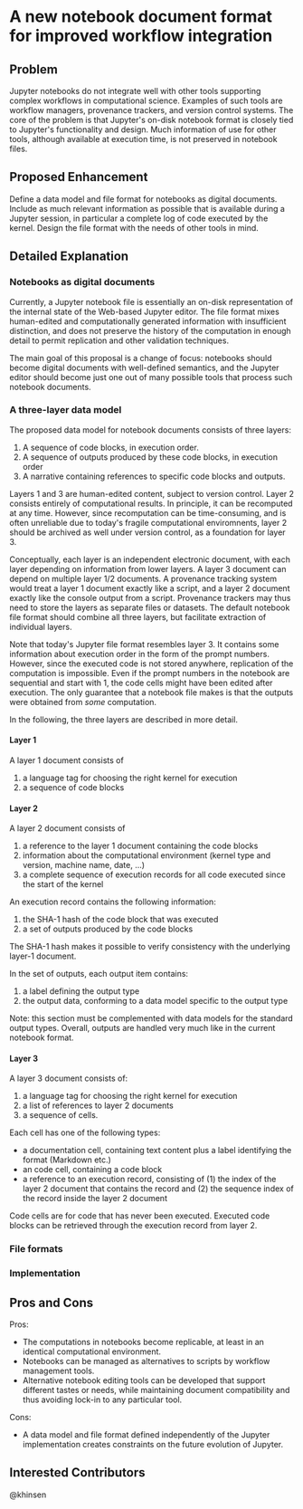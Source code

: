 # A new notebook document format for improved workflow integration

## Problem

Jupyter notebooks do not integrate well with other tools supporting complex workflows in computational science. Examples of such tools are workflow managers, provenance trackers, and version control systems. The core of the problem is that Jupyter's on-disk notebook format is closely tied to Jupyter's functionality and design. Much information of use for other tools, although available at execution time, is not preserved in notebook files.

## Proposed Enhancement

Define a data model and file format for notebooks as digital documents. Include as much relevant information as possible that is available during a Jupyter session, in particular a complete log of code executed by the kernel. Design the file format with the needs of other tools in mind.


## Detailed Explanation

### Notebooks as digital documents

Currently, a Jupyter notebook file is essentially an on-disk representation of the internal state of the Web-based Jupyter editor. The file format mixes human-edited and computationally generated information with insufficient distinction, and does not preserve the history of the computation in enough detail to permit replication and other validation techniques.

The main goal of this proposal is a change of focus: notebooks should become digital documents with well-defined semantics, and the Jupyter editor should become just one out of many possible tools that process such notebook documents.

### A three-layer data model

The proposed data model for notebook documents consists of three layers:

  1. A sequence of code blocks, in execution order.
  2. A sequence of outputs produced by these code blocks, in execution order
  3. A narrative containing references to specific code blocks and
     outputs.

Layers 1 and 3 are human-edited content, subject to version control. Layer 2 consists entirely of computational results. In principle, it can be recomputed at any time. However, since recomputation can be time-consuming, and is often unreliable due to today's fragile computational enviromnents, layer 2 should be archived as well under version control, as a foundation for layer 3.

Conceptually, each layer is an independent electronic document, with each layer depending on information from lower layers. A layer 3 document can depend on multiple layer 1/2 documents. A provenance tracking system would treat a layer 1 document exactly like a script, and a layer 2 document exactly like the console output from a script. Provenance trackers may thus need to store the layers as separate files or datasets. The default notebook file format should combine all three layers, but facilitate extraction of individual layers.

Note that today's Jupyter file format resembles layer 3. It contains some information about execution order in the form of the prompt numbers. However, since the executed code is not stored anywhere, replication of the computation is impossible. Even if the prompt numbers in the notebook are sequential and start with 1, the code cells might have been edited after execution. The only guarantee that a notebook file makes is that the outputs were obtained from *some* computation.

In the following, the three layers are described in more detail.

#### Layer 1

A layer 1 document consists of

 1. a language tag for choosing the right kernel for execution
 2. a sequence of code blocks

#### Layer 2

A layer 2 document consists of

 1. a reference to the layer 1 document containing the code blocks
 2. information about the computational environment (kernel type and version, machine name, date, ...)
 3. a complete sequence of execution records for all code executed since the start of the kernel

An execution record contains the following information:

 1. the SHA-1 hash of the code block that was executed
 2. a set of outputs produced by the code blocks

The SHA-1 hash makes it possible to verify consistency with the underlying layer-1 document.

In the set of outputs, each output item contains:

 1. a label defining the output type
 2. the output data, conforming to a data model specific to the output type

Note: this section must be complemented with data models for the standard output types. Overall, outputs are handled very much like in the current notebook format.

#### Layer 3

A layer 3 document consists of:

 1. a language tag for choosing the right kernel for execution
 2. a list of references to layer 2 documents
 3. a sequence of cells.

Each cell has one of the following types:

 - a documentation cell, containing text content plus a label identifying the format (Markdown etc.)
 - an code cell, containing a code block
 - a reference to an execution record, consisting of (1) the index of the layer 2 document that contains the record and (2) the sequence index of the record inside the layer 2 document

Code cells are for code that has never been executed. Executed code blocks can be retrieved through the execution record from layer 2.

### File formats

### Implementation


## Pros and Cons

Pros:
* The computations in notebooks become replicable, at least in an identical computational environment.
* Notebooks can be managed as alternatives to scripts by workflow management tools.
* Alternative notebook editing tools can be developed that support different tastes or needs, while maintaining document compatibility and thus avoiding lock-in to any particular tool.

Cons:
* A data model and file format defined independently of the Jupyter implementation creates constraints on the future evolution of Jupyter.

## Interested Contributors
@khinsen
